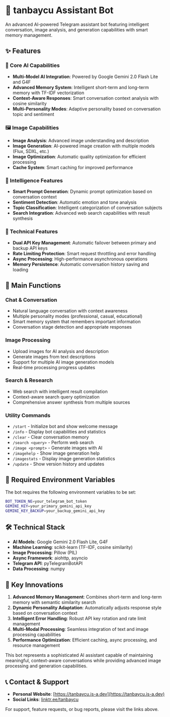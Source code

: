 # 🧠 tanbaycu Assistant Bot

An advanced AI-powered Telegram assistant bot featuring intelligent conversation, image analysis, and generation capabilities with smart memory management.

## ✨ Features

### 🤖 Core AI Capabilities
- **Multi-Model AI Integration**: Powered by Google Gemini 2.0 Flash Lite and G4F
- **Advanced Memory System**: Intelligent short-term and long-term memory with TF-IDF vectorization
- **Context-Aware Responses**: Smart conversation context analysis with cosine similarity
- **Multi-Personality Modes**: Adaptive personality based on conversation topic and sentiment

### 🖼️ Image Capabilities
- **Image Analysis**: Advanced image understanding and description
- **Image Generation**: AI-powered image creation with multiple models (Flux, SDXL, etc.)
- **Image Optimization**: Automatic quality optimization for efficient processing
- **Cache System**: Smart caching for improved performance

### 🧠 Intelligence Features
- **Smart Prompt Generation**: Dynamic prompt optimization based on conversation context
- **Sentiment Detection**: Automatic emotion and tone analysis
- **Topic Classification**: Intelligent categorization of conversation subjects
- **Search Integration**: Advanced web search capabilities with result synthesis

### 🔧 Technical Features
- **Dual API Key Management**: Automatic failover between primary and backup API keys
- **Rate Limiting Protection**: Smart request throttling and error handling
- **Async Processing**: High-performance asynchronous operations
- **Memory Persistence**: Automatic conversation history saving and loading

## 🎯 Main Functions

### Chat & Conversation
- Natural language conversation with context awareness
- Multiple personality modes (professional, casual, educational)
- Smart memory system that remembers important information
- Conversation stage detection and appropriate responses

### Image Processing
- Upload images for AI analysis and description
- Generate images from text descriptions
- Support for multiple AI image generation models
- Real-time processing progress updates

### Search & Research
- Web search with intelligent result compilation
- Context-aware search query optimization
- Comprehensive answer synthesis from multiple sources

### Utility Commands
- `/start` - Initialize bot and show welcome message
- `/info` - Display bot capabilities and statistics
- `/clear` - Clear conversation memory
- `/search <query>` - Perform web search
- `/image <prompt>` - Generate images with AI
- `/imagehelp` - Show image generation help
- `/imagestats` - Display image generation statistics
- `/update` - Show version history and updates

## 🔑 Required Environment Variables

The bot requires the following environment variables to be set:

```bash
BOT_TOKEN_NE=your_telegram_bot_token
GEMINI_KEY=your_primary_gemini_api_key
GEMINI_KEY_BACKUP=your_backup_gemini_api_key
```

## 🛠️ Technical Stack

- **AI Models**: Google Gemini 2.0 Flash Lite, G4F
- **Machine Learning**: scikit-learn (TF-IDF, cosine similarity)
- **Image Processing**: Pillow (PIL)
- **Async Framework**: aiohttp, asyncio
- **Telegram API**: pyTelegramBotAPI
- **Data Processing**: numpy

## 🚀 Key Innovations

1. **Advanced Memory Management**: Combines short-term and long-term memory with semantic similarity search
2. **Dynamic Personality Adaptation**: Automatically adjusts response style based on conversation context
3. **Intelligent Error Handling**: Robust API key rotation and rate limit management
4. **Multi-Modal Processing**: Seamless integration of text and image processing capabilities
5. **Performance Optimization**: Efficient caching, async processing, and resource management

This bot represents a sophisticated AI assistant capable of maintaining meaningful, context-aware conversations while providing advanced image processing and generation capabilities.

## 📞 Contact & Support

- **Personal Website**: [https://tanbaycu.is-a.dev](https://tanbaycu.is-a.dev)
- **Social Links**: [linktr.ee/tanbaycu](https://linktr.ee/tanbaycu)

For support, feature requests, or bug reports, please visit the links above.